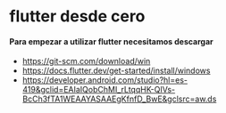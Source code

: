 # flutter desde cero

#### Para empezar a utilizar flutter necesitamos descargar
- https://git-scm.com/download/win
- https://docs.flutter.dev/get-started/install/windows
- https://developer.android.com/studio?hl=es-419&gclid=EAIaIQobChMI_rLtqqHK-QIVs-BcCh3fTA1WEAAYASAAEgKfnfD_BwE&gclsrc=aw.ds
